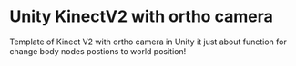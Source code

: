 # Unity KinectV2 with ortho camera

Template of Kinect V2 with ortho camera in Unity
it just about function for change body nodes postions to world position!
